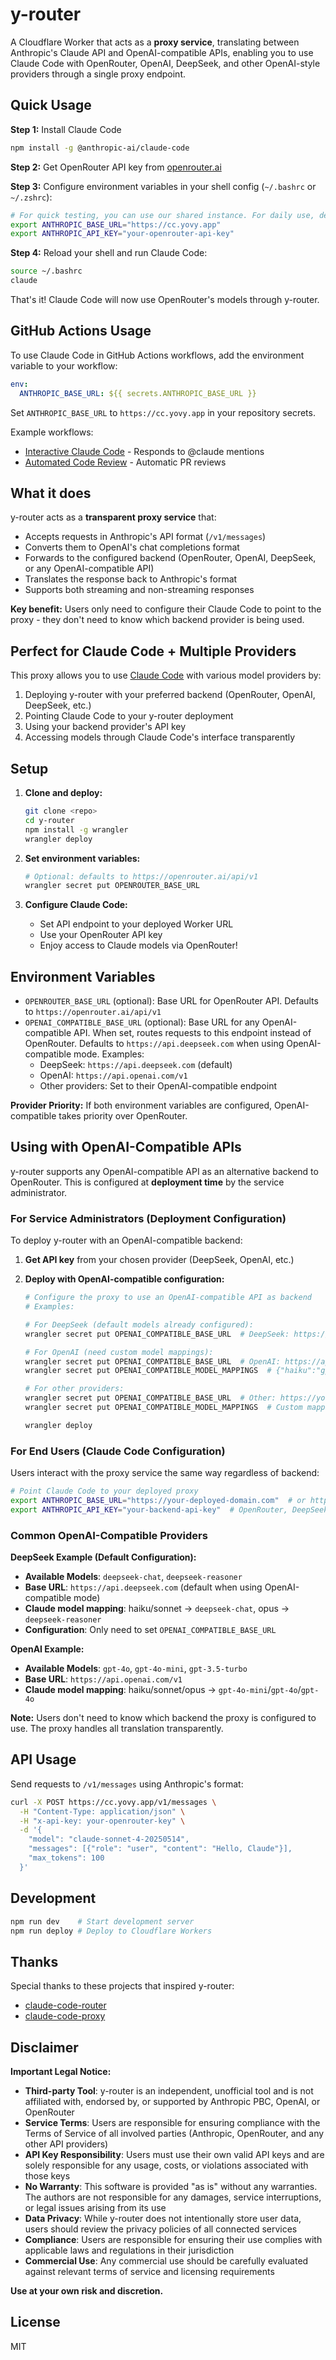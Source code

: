 # y-router

A Cloudflare Worker that acts as a **proxy service**, translating between Anthropic's Claude API and OpenAI-compatible APIs, enabling you to use Claude Code with OpenRouter, OpenAI, DeepSeek, and other OpenAI-style providers through a single proxy endpoint.

## Quick Usage

**Step 1:** Install Claude Code
```bash
npm install -g @anthropic-ai/claude-code
```

**Step 2:** Get OpenRouter API key from [openrouter.ai](https://openrouter.ai)

**Step 3:** Configure environment variables in your shell config (`~/.bashrc` or `~/.zshrc`):

```bash
# For quick testing, you can use our shared instance. For daily use, deploy your own instance for better reliability.
export ANTHROPIC_BASE_URL="https://cc.yovy.app"
export ANTHROPIC_API_KEY="your-openrouter-api-key"
```

**Step 4:** Reload your shell and run Claude Code:
```bash
source ~/.bashrc
claude
```

That's it! Claude Code will now use OpenRouter's models through y-router.

## GitHub Actions Usage

To use Claude Code in GitHub Actions workflows, add the environment variable to your workflow:

```yaml
env:
  ANTHROPIC_BASE_URL: ${{ secrets.ANTHROPIC_BASE_URL }}
```

Set `ANTHROPIC_BASE_URL` to `https://cc.yovy.app` in your repository secrets.

Example workflows:
- [Interactive Claude Code](.github/workflows/claude.yml) - Responds to @claude mentions
- [Automated Code Review](.github/workflows/claude-code-review.yml) - Automatic PR reviews

## What it does

y-router acts as a **transparent proxy service** that:
- Accepts requests in Anthropic's API format (`/v1/messages`)
- Converts them to OpenAI's chat completions format
- Forwards to the configured backend (OpenRouter, OpenAI, DeepSeek, or any OpenAI-compatible API)
- Translates the response back to Anthropic's format
- Supports both streaming and non-streaming responses

**Key benefit:** Users only need to configure their Claude Code to point to the proxy - they don't need to know which backend provider is being used.

## Perfect for Claude Code + Multiple Providers

This proxy allows you to use [Claude Code](https://claude.ai/code) with various model providers by:
1. Deploying y-router with your preferred backend (OpenRouter, OpenAI, DeepSeek, etc.)
2. Pointing Claude Code to your y-router deployment
3. Using your backend provider's API key
4. Accessing models through Claude Code's interface transparently

## Setup

1. **Clone and deploy:**
   ```bash
   git clone <repo>
   cd y-router
   npm install -g wrangler
   wrangler deploy
   ```

2. **Set environment variables:**
   ```bash
   # Optional: defaults to https://openrouter.ai/api/v1
   wrangler secret put OPENROUTER_BASE_URL
   ```

3. **Configure Claude Code:**
   - Set API endpoint to your deployed Worker URL
   - Use your OpenRouter API key
   - Enjoy access to Claude models via OpenRouter!

## Environment Variables

- `OPENROUTER_BASE_URL` (optional): Base URL for OpenRouter API. Defaults to `https://openrouter.ai/api/v1`
- `OPENAI_COMPATIBLE_BASE_URL` (optional): Base URL for any OpenAI-compatible API. When set, routes requests to this endpoint instead of OpenRouter. Defaults to `https://api.deepseek.com` when using OpenAI-compatible mode. Examples:
  - DeepSeek: `https://api.deepseek.com` (default)
  - OpenAI: `https://api.openai.com/v1` 
  - Other providers: Set to their OpenAI-compatible endpoint

**Provider Priority:** If both environment variables are configured, OpenAI-compatible takes priority over OpenRouter.

## Using with OpenAI-Compatible APIs

y-router supports any OpenAI-compatible API as an alternative backend to OpenRouter. This is configured at **deployment time** by the service administrator.

### For Service Administrators (Deployment Configuration)

To deploy y-router with an OpenAI-compatible backend:

1. **Get API key** from your chosen provider (DeepSeek, OpenAI, etc.)

2. **Deploy with OpenAI-compatible configuration:**
   ```bash
   # Configure the proxy to use an OpenAI-compatible API as backend
   # Examples:
   
   # For DeepSeek (default models already configured):
   wrangler secret put OPENAI_COMPATIBLE_BASE_URL  # DeepSeek: https://api.deepseek.com
   
   # For OpenAI (need custom model mappings):
   wrangler secret put OPENAI_COMPATIBLE_BASE_URL  # OpenAI: https://api.openai.com/v1
   wrangler secret put OPENAI_COMPATIBLE_MODEL_MAPPINGS  # {"haiku":"gpt-4o-mini","sonnet":"gpt-4o","opus":"gpt-4o"}
   
   # For other providers:
   wrangler secret put OPENAI_COMPATIBLE_BASE_URL  # Other: https://your-provider.com/v1
   wrangler secret put OPENAI_COMPATIBLE_MODEL_MAPPINGS  # Custom mappings as needed
   
   wrangler deploy
   ```

### For End Users (Claude Code Configuration)

Users interact with the proxy service the same way regardless of backend:

```bash
# Point Claude Code to your deployed proxy
export ANTHROPIC_BASE_URL="https://your-deployed-domain.com"  # or https://cc.yovy.app
export ANTHROPIC_API_KEY="your-backend-api-key"  # OpenRouter, DeepSeek, OpenAI, or other provider key
```

### Common OpenAI-Compatible Providers

**DeepSeek Example (Default Configuration):**
- **Available Models**: `deepseek-chat`, `deepseek-reasoner`
- **Base URL**: `https://api.deepseek.com` (default when using OpenAI-compatible mode)
- **Claude model mapping**: haiku/sonnet → `deepseek-chat`, opus → `deepseek-reasoner`
- **Configuration**: Only need to set `OPENAI_COMPATIBLE_BASE_URL`

**OpenAI Example:**
- **Available Models**: `gpt-4o`, `gpt-4o-mini`, `gpt-3.5-turbo`
- **Base URL**: `https://api.openai.com/v1`
- **Claude model mapping**: haiku/sonnet/opus → `gpt-4o-mini`/`gpt-4o`/`gpt-4o`

**Note:** Users don't need to know which backend the proxy is configured to use. The proxy handles all translation transparently.

## API Usage

Send requests to `/v1/messages` using Anthropic's format:

```bash
curl -X POST https://cc.yovy.app/v1/messages \
  -H "Content-Type: application/json" \
  -H "x-api-key: your-openrouter-key" \
  -d '{
    "model": "claude-sonnet-4-20250514",
    "messages": [{"role": "user", "content": "Hello, Claude"}],
    "max_tokens": 100
  }'
```

## Development

```bash
npm run dev    # Start development server
npm run deploy # Deploy to Cloudflare Workers
```

## Thanks

Special thanks to these projects that inspired y-router:
- [claude-code-router](https://github.com/musistudio/claude-code-router)
- [claude-code-proxy](https://github.com/kiyo-e/claude-code-proxy)

## Disclaimer

**Important Legal Notice:**

- **Third-party Tool**: y-router is an independent, unofficial tool and is not affiliated with, endorsed by, or supported by Anthropic PBC, OpenAI, or OpenRouter
- **Service Terms**: Users are responsible for ensuring compliance with the Terms of Service of all involved parties (Anthropic, OpenRouter, and any other API providers)
- **API Key Responsibility**: Users must use their own valid API keys and are solely responsible for any usage, costs, or violations associated with those keys
- **No Warranty**: This software is provided "as is" without any warranties. The authors are not responsible for any damages, service interruptions, or legal issues arising from its use
- **Data Privacy**: While y-router does not intentionally store user data, users should review the privacy policies of all connected services
- **Compliance**: Users are responsible for ensuring their use complies with applicable laws and regulations in their jurisdiction
- **Commercial Use**: Any commercial use should be carefully evaluated against relevant terms of service and licensing requirements

**Use at your own risk and discretion.**

## License

MIT